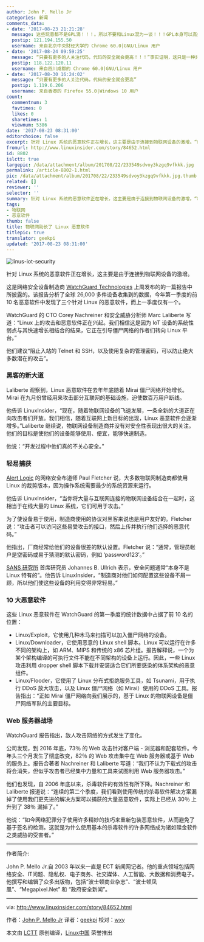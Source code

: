 ```yaml
---
author: John P. Mello Jr
categories: 新闻
comments_data:
- date: '2017-08-23 21:21:28'
  message: 这些玩意都不是GPL滴！！！。所以不要和Linux混为一谈！！！GPL本身可以高效的检出恶意代码。。。还是那句名言说的好，只要有更多的人关注代码，代码的安全就会更高！！！
  postip: 121.194.155.50
  username: 来自北京中央财经大学的 Chrome 60.0|GNU/Linux 用户
- date: '2017-08-24 09:59:25'
  message: “只要有更多的人关注代码，代码的安全就会更高！！！”事实证明，这只是一种非常理想化的想象，现实中没有太多的人自愿来进行代码审核。
  postip: 118.122.120.11
  username: 来自四川成都的 Chrome 60.0|GNU/Linux 用户
- date: '2017-08-30 16:24:02'
  message: “只要有更多的人关注代码，代码的安全就会更高”
  postip: 1.119.6.206
  username: 来自香港的 Firefox 55.0|Windows 10 用户
count:
  commentnum: 3
  favtimes: 0
  likes: 0
  sharetimes: 1
  viewnum: 5386
date: '2017-08-23 08:31:00'
editorchoice: false
excerpt: 针对 Linux 系统的恶意软件正在增长，这主要是由于连接到物联网设备的激增。“制造商对他们如何配置这些设备不屑一顾，所以他们使这些设备的利用变得非常轻易。”
fromurl: http://www.linuxinsider.com/story/84652.html
id: 8802
islctt: true
largepic: /data/attachment/album/201708/22/233549sdvoy3kzgq9vfkkk.jpg
permalink: /article-8802-1.html
pic: /data/attachment/album/201708/22/233549sdvoy3kzgq9vfkkk.jpg.thumb.jpg
related: []
reviewer: ''
selector: ''
summary: 针对 Linux 系统的恶意软件正在增长，这主要是由于连接到物联网设备的激增。“制造商对他们如何配置这些设备不屑一顾，所以他们使这些设备的利用变得非常轻易。”
tags:
- 物联网
- 恶意软件
thumb: false
title: 物联网助长了 Linux 恶意软件
titlepic: true
translator: geekpi
updated: '2017-08-23 08:31:00'
---
```


![linus-iot-security](/data/attachment/album/201708/22/233549sdvoy3kzgq9vfkkk.jpg)


针对 Linux 系统的恶意软件正在增长，这主要是由于连接到物联网设备的激增。


这是网络安全设备制造商 [WatchGuard Technologies](http://www.watchguard.com/) 上周发布的的一篇报告中所披露的。该报告分析了全球 26,000 多件设备收集到的数据，今年第一季度的前 10 名恶意软件中发现了三个针对 Linux 的恶意软件，而上一季度仅有一个。


WatchGuard 的 CTO Corey Nachreiner 和安全威胁分析师 Marc Laliberte 写道：“Linux 上的攻击和恶意软件正在兴起。我们相信这是因为 IoT 设备的系统性弱点与其快速增长相结合的结果，它正在引导僵尸网络的作者们转向 Linux 平台。”


他们建议“阻止入站的 Telnet 和 SSH，以及使用复杂的管理密码，可以防止绝大多数潜在的攻击”。


### 黑客的新大道


Laliberte 观察到，Linux 恶意软件在去年年底随着 Mirai 僵尸网络开始增长。Mirai 在九月份曾经用来攻击部分互联网的基础设施，迫使数百万用户断线。


他告诉 LinuxInsider，“现在，随着物联网设备的飞速发展，一条全新的大道正在向攻击者们开放。我们相信，随着互联网上新目标的出现，Linux 恶意软件会逐渐增多。”Laliberte 继续说，物联网设备制造商并没有对安全性表现出很大的关注。他们的目标是使他们的设备能够使用、便宜，能够快速制造。


他说：“开发过程中他们真的不关心安全。”


### 轻易捕获


[Alert Logic](http://www.alertlogic.com/) 的网络安全布道师 Paul Fletcher 说，大多数物联网制造商都使用 Linux 的裁剪版本，因为操作系统需要最少的系统资源来运行。


他告诉 LinuxInsider，“当你将大量与互联网连接的物联网设备结合在一起时，这相当于在线大量的 Linux 系统，它们可用于攻击。”


为了使设备易于使用，制造商使用的协议对黑客来说也是用户友好的。Fletcher 说：“攻击者可以访问这些易受攻击的接口，然后上传并执行他们选择的恶意代码。”


他指出，厂商经常给他们的设备很差的默认设置。Fletcher 说：“通常，管理员帐户是空密码或易于猜测的默认密码，例如 ‘password123’。”


[SANS 研究所](http://www.sans.org/) 首席研究员 Johannes B. Ullrich 表示，安全问题通常“本身不是 Linux 特有的”。他告诉 LinuxInsider，“制造商对他们如何配置这些设备不屑一顾，所以他们使这些设备的利用变得非常轻易。”


### 10 大恶意软件


这些 Linux 恶意软件在 WatchGuard 的第一季度的统计数据中占据了前 10 名的位置：


* Linux/Exploit，它使用几种木马来扫描可以加入僵尸网络的设备。
* Linux/Downloader，它使用恶意的 Linux shell 脚本。Linux 可以运行在许多不同的架构上，如 ARM、MIPS 和传统的 x86 芯片组。报告解释说，一个为某个架构编译的可执行文件不能在不同架构的设备上运行。因此，一些 Linux 攻击利用 dropper shell 脚本下载并安装适合它们所要感染的体系架构的恶意组件。
* Linux/Flooder，它使用了 Linux 分布式拒绝服务工具，如 Tsunami，用于执行 DDoS 放大攻击，以及 Linux 僵尸网络（如 Mirai）使用的 DDoS 工具。报告指出：“正如 Mirai 僵尸网络向我们展示的，基于 Linux 的物联网设备是僵尸网络军队的主要目标。


### Web 服务器战场


WatchGuard 报告指出，敌人攻击网络的方式发生了变化。


公司发现，到 2016 年底，73％ 的 Web 攻击针对客户端 - 浏览器和配套软件。今年头三个月发生了彻底改变，82％ 的 Web 攻击集中在 Web 服务器或基于 Web 的服务上。报告合著者 Nachreiner 和 Laliberte 写道：“我们不认为下载式的攻击将会消失，但似乎攻击者已经集中力量和工具来试图利用 Web 服务器攻击。”


他们也发现，自 2006 年底以来，杀毒软件的有效性有所下降。Nachreiner 和 Laliberte 报道说：“连续的第二个季度，我们看到使用传统的杀毒软件解决方案漏掉了使用我们更先进的解决方案可以捕获的大量恶意软件，实际上已经从 30％ 上升到了 38％ 漏掉了。”


他说：“如今网络犯罪分子使用许多精妙的技巧来重新包装恶意软件，从而避免了基于签名的检测。这就是为什么使用基本的杀毒软件的许多网络成为诸如赎金软件之类威胁的受害者。”




---


作者简介:


John P. Mello Jr.自 2003 年以来一直是 ECT 新闻网记者。他的重点领域包括网络安全、IT问题、隐私权、电子商务、社交媒体、人工智能、大数据和消费电子。 他撰写和编辑了众多出版物，包括“波士顿商业杂志”、“波士顿凤凰”、“Megapixel.Net” 和 “政府安全新闻”。




---


via: <http://www.linuxinsider.com/story/84652.html>


作者：[John P. Mello Jr](john.mello@newsroom.ectnews.com) 译者：[geekpi](https://github.com/geekpi) 校对：[wxy](https://github.com/wxy)


本文由 [LCTT](https://github.com/LCTT/TranslateProject) 原创编译，[Linux中国](https://linux.cn/) 荣誉推出